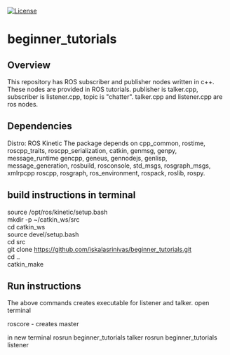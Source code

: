 [![License](https://img.shields.io/badge/License-BSD%203--Clause-blue.svg)](https://opensource.org/licenses/BSD-3-Clause)


# beginner_tutorials

## Overview

This repository has ROS subscriber and publisher nodes written in c++. These nodes are provided in ROS tutorials. publisher is talker.cpp, subscriber is listener.cpp, topic is "chatter". talker.cpp and listener.cpp are ros nodes.

## Dependencies
Distro: ROS Kinetic
The package depends on cpp_common, rostime, roscpp_traits, roscpp_serialization, catkin, genmsg, genpy, message_runtime
gencpp, geneus, gennodejs, genlisp, message_generation, rosbuild, rosconsole, std_msgs, rosgraph_msgs, xmlrpcpp
roscpp, rosgraph, ros_environment, rospack, roslib, rospy.


## build instructions in terminal

source /opt/ros/kinetic/setup.bash\
mkdir -p ~/catkin_ws/src\
cd catkin_ws\
source devel/setup.bash\
cd src\
git clone https://github.com/iskalasrinivas/beginner_tutorials.git \
cd ..\
catkin_make 


## Run instructions

The above commands creates executable for listener and talker. open terminal

roscore - creates master

in new terminal
rosrun beginner_tutorials talker
rosrun beginner_tutorials listener

